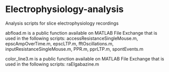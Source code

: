 # Electrophysiology-analysis
Analysis scripts for slice electrophysiology recordings

abfload.m is a public function available on MATLAB File Exchange that is used in the following scripts: accessResistanceSingleMouse.m, epscAmpOverTime.m, epscLTP.m, fftOscillations.m, inputResistanceSingleMouse.m, PPR.m, pprLTP.m, spontEvents.m

color_line3.m is a public function available on MATLAB File Exchange that is used in the following scripts: raEIgabazine.m
